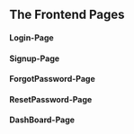 <h2>The Frontend Pages</h2>
<h4>Login-Page </h4>
<h4>Signup-Page</h4>
<h4>ForgotPassword-Page</h4>
<h4>ResetPassword-Page</h4>
<h4>DashBoard-Page</h4>
